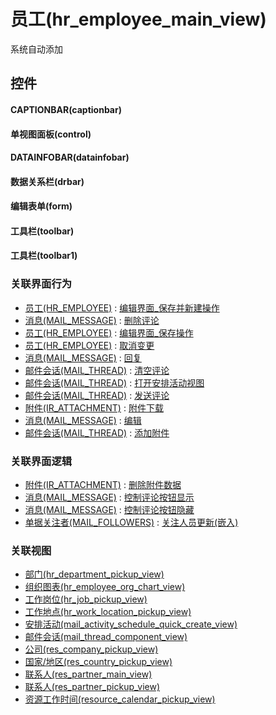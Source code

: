 # 员工(hr_employee_main_view)  <!-- {docsify-ignore-all} -->


系统自动添加



## 控件
#### CAPTIONBAR(captionbar)
#### 单视图面板(control)
#### DATAINFOBAR(datainfobar)
#### 数据关系栏(drbar)
#### 编辑表单(form)
#### 工具栏(toolbar)
#### 工具栏(toolbar1)


### 关联界面行为
  * [员工(HR_EMPLOYEE)](module/hr/hr_employee) : [编辑界面_保存并新建操作](module/hr/hr_employee#界面行为)
  * [消息(MAIL_MESSAGE)](module/mail/mail_message) : [删除评论](module/mail/mail_message#界面行为)
  * [员工(HR_EMPLOYEE)](module/hr/hr_employee) : [编辑界面_保存操作](module/hr/hr_employee#界面行为)
  * [员工(HR_EMPLOYEE)](module/hr/hr_employee) : [取消变更](module/hr/hr_employee#界面行为)
  * [消息(MAIL_MESSAGE)](module/mail/mail_message) : [回复](module/mail/mail_message#界面行为)
  * [邮件会话(MAIL_THREAD)](module/mail/mail_thread) : [清空评论](module/mail/mail_thread#界面行为)
  * [邮件会话(MAIL_THREAD)](module/mail/mail_thread) : [打开安排活动视图](module/mail/mail_thread#界面行为)
  * [邮件会话(MAIL_THREAD)](module/mail/mail_thread) : [发送评论](module/mail/mail_thread#界面行为)
  * [附件(IR_ATTACHMENT)](module/base/ir_attachment) : [附件下载](module/base/ir_attachment#界面行为)
  * [消息(MAIL_MESSAGE)](module/mail/mail_message) : [编辑](module/mail/mail_message#界面行为)
  * [邮件会话(MAIL_THREAD)](module/mail/mail_thread) : [添加附件](module/mail/mail_thread#界面行为)

### 关联界面逻辑
  * [附件(IR_ATTACHMENT)](module/base/ir_attachment) : [删除附件数据](module/base/ir_attachment/uilogic/delete_attachment)
  * [消息(MAIL_MESSAGE)](module/mail/mail_message) : [控制评论按钮显示](module/mail/mail_message/uilogic/comment_icon_show)
  * [消息(MAIL_MESSAGE)](module/mail/mail_message) : [控制评论按钮隐藏](module/mail/mail_message/uilogic/comment_icon_hidden)
  * [单据关注者(MAIL_FOLLOWERS)](module/mail/mail_followers) : [关注人员更新(嵌入)](module/mail/mail_followers/uilogic/attention_personnel_update_emb)

### 关联视图
  * [部门(hr_department_pickup_view)](app/view/hr_department_pickup_view)
  * [组织图表(hr_employee_org_chart_view)](app/view/hr_employee_org_chart_view)
  * [工作岗位(hr_job_pickup_view)](app/view/hr_job_pickup_view)
  * [工作地点(hr_work_location_pickup_view)](app/view/hr_work_location_pickup_view)
  * [安排活动(mail_activity_schedule_quick_create_view)](app/view/mail_activity_schedule_quick_create_view)
  * [邮件会话(mail_thread_component_view)](app/view/mail_thread_component_view)
  * [公司(res_company_pickup_view)](app/view/res_company_pickup_view)
  * [国家/地区(res_country_pickup_view)](app/view/res_country_pickup_view)
  * [联系人(res_partner_main_view)](app/view/res_partner_main_view)
  * [联系人(res_partner_pickup_view)](app/view/res_partner_pickup_view)
  * [资源工作时间(resource_calendar_pickup_view)](app/view/resource_calendar_pickup_view)

<script>
 const { createApp } = Vue
  createApp({
    data() {
      return {

      }
    }
  }).use(ElementPlus).mount('#app')
</script>